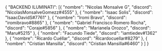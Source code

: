 {
    "BACKEND ILUMINATI": [{
            "nombre": "Nicolas Monsalve G",
            "discord": "NicolasMonsalveGomezz#4555"
        },
        {
            "nombre": "Isaac Solis",
            "discord": "IsaacDavidS#7761"
        },
        {
            "nombre": "Iromi Bravo",
            "discord": "iromibravo#8865"
        },
        {
            "nombre": "Gabriel Francisco Romero Rocha",
            "discord": "Coraje#5856"
        },
        {
            "nombre": "Marianela Orozco",
            "discord": "Maru#5215"
        },
        {
            "nombre": "Facundo Tiede",
            "discord": "iamtiedev#1362"
        },
        {
            "nombre": "Ricardo Cuéllar",
            "discord": "Ricardocuellar#8279"
        },
        {
            "nombre": "Cristian Mansilla",
            "discord": "Cristian Mansilla#6460"
        }
    ]
}
